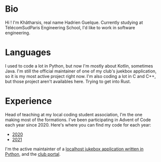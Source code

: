 # Bio
Hi ! I'm Khâtharsis, real name Hadrien Guelque.
Currently studying at TélécomSudParis Engineering School, I'd like to work in software engineering.

# Languages
I used to code a lot in Python, but now I'm mostly about Kotlin, sometimes Java. I'm still the official maintainer of one of my club's juekbox application, so it is my most active project right now.
I'm also coding a lot in C and C++, but those project aren't availables here. Trying to get into Rust.

# Experience
Head of teaching at my local coding student association, I'm the one making most of the formations.
I've been participating in Advent of Code each year since 2020. Here's where you can find my code for each year:
 - [2020](https://github.com/club-code/AdventOfCode2021)
 - [2021](https://github.com/club-code/AdventOfCode2021)

I'm the active maintainter of a [localhost jukebox application written in Python](https://github.com/khatharsis42/jukebox-ultra-nrv), and the [club portal](https://github.com/khatharsis42/portail-cj-mk2).
